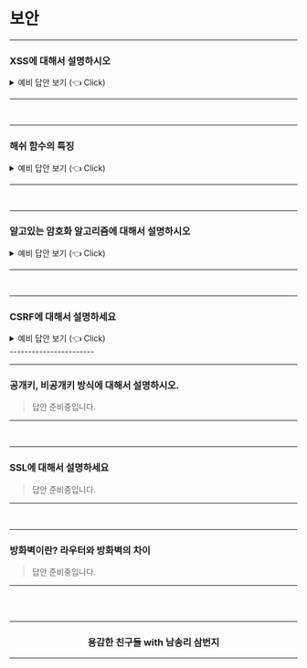 # 보안

--------------------------------

### XSS에 대해서 설명하시오

<details>
   <summary> 예비 답안 보기 (👈 Click)</summary>
<br />

- 개념
	- Cross-site 스크립팅 공격, 사이트 간 스크립팅 공격
	- 사용자가 입력한 정보를 출력할 때 스크립트가 실행되도록 하는 공격기법
	웹사이트 관리자가 아닌 이가 웹 페이지에 악성 스크립트를 삽입할 수 있는 취약점이다.
	- 이 취약점은 웹 애플리케이션이 사용자로부터 입력 받은 값을 제대로 검사하지 않고 사용할 경우 나타난다.
	- 이 취약점으로 해커가 사용자의 정보(쿠키, 세션 등)를 탈취하거나, 자동으로 비정상적인 기능을 수행하게 할 수 있다.
	- 누군가가 중간에서 사용자의 세션 아이디를 훔친다면 그 사용자처럼 로그인할 수 있게 된다.

- 방어 방법
	- htmlspecialchars 사용
	- 이 함수는 html 코드를 해석하지 않고 화면에 그대로 출력하도록 변환
	- 쿠키는 XSS 공격과 CSRF 공격 등에 취약하기 때문에
	쿠키 속성 HttpOnly 옵션을 활성화한다.
	- HttpOnly: true를 주면 자바스크립트를 통해서 쿠키 값에 접근할 수 없다.
	- XSS 공격 방지
	 - 세션 옵션 Secure을 활성화
	 - HTTPS에서만 쿠키가 전송된다. (즉, HTTPS에서만 세션 정보를 주고받을 수 있다.)
	- XSS 공격 방지
	 - 쿠키를 사용하는 요청은 서버 단에서 검증하는 로직을 꼭 마련해두는 것이 좋다.
	 - HTTPS를 이용해서 통신 하는 것이 좋다.

> Ref. [XSS 공격 Github. WeareSoft](https://github.com/WeareSoft/tech-interview/blob/master/contents/security.md)

</details>

--------------------------------

<br />

--------------------------------

### 해쉬 함수의 특징

<details>
   <summary> 예비 답안 보기 (👈 Click)</summary>
<br />

- 다양한 가변 길이의 입력에 적용될 수 있어야 한다.
- 고정된 길이의 출력을 만든다.
- 주어진 입력값을 해쉬하는 것은 쉽다.
- 해쉬 결과값으로 입력값을 계산하는 것은 불가능 하다.
- 동일한 해쉬값을 가지는 서로 다른 메시지 쌍이 없다.

> Ref. [해쉬알고리즘이란 무엇이며 해쉬함수의 특징과 종류에는 어떠한 것들이 있나요? Kisa](https://www.rootca.or.kr/kor/notice/faqView.jsp?id=308)
  
</details>

--------------------------------

<br />

--------------------------------

### 알고있는 암호화 알고리즘에 대해서 설명하시오 

<details>
   <summary> 예비 답안 보기 (👈 Click)</summary>
<br />

파생 문제 : 대칭 암호화, 비대칭 암호화에 대해서 설명하세요[V사]

[ Points ]
대칭 암호화와 비대칭 암호화로 구분 짓고 설명하는게 좋음

- DES, 3DES
- AES, SHA-1, SHA-256

[ 주의 ] 
MD-1, MD-5 해쉬 알고리즘을 언급하면 안됨. 
단 모바일 실시간 게임 과 같이 연산량과 처리량, 실시간이 중요한 경우 MD-5를 사용할 수 있다고 언급 

>  Ref. [AES와 SHA차이. Tistory brownbears](https://brownbears.tistory.com/73)

</details>

-----------------------

<br />

-----------------------

### CSRF에 대해서 설명하세요

<details>
   <summary> 예비 답안 보기 (👈 Click)</summary>
<br />

CSRF란 (Cross Site Request Forgery): XSS공격이 가능한 웹어플리케이션 상에서 공격 대상의 권한(세션)을 사용하여 사용자가 의도하지 않은 행위를 하게 하는 공격(대부분의 공격이 XSS를 통해 트리거되지만 링크 피싱과 같은 사회 공학적 기법도 사용되므로 꼭 XSS가 발생 해야 CSRF가 가능하다고 단정 할 수는 없음)
	EX: 사용자 명의의 글작성, 글삭제, 회원 탈퇴, 포인트 전송

방어 방법: CSRF 토큰 같은 공격자가 사전에 예상 할 수 없는 파라미터를 추가하여 사용자가 직접 수행하는 동작이 아니라면 실행 될 수 없게 함

[ 주의 ]
용어가 비슷하여 SSRF와 혼동 할 수 있는데, 공격 대상이 전혀 다른 기법
	
</details>
-----------------------

<br />

-----------------------

### 공개키, 비공개키 방식에 대해서 설명하시오.

> 답안 준비중입니다.

-----------------------

<br />

-----------------------

### SSL에 대해서 설명하세요

> 답안 준비중입니다.

-----------------------

<br />

-----------------------

### 방화벽이란? 라우터와 방화벽의 차이

> 답안 준비중입니다.

-----------------------

<br />
<br />
<div align=center>
  <hr />
    <h3> 용감한 친구들 with 남송리 삼번지 </h3>
  <hr />
</div>
   
